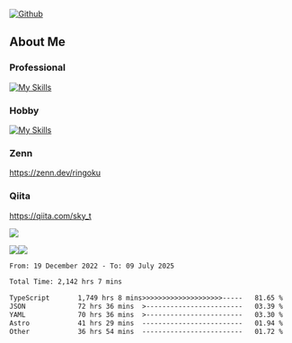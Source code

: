[![Github](https://img.shields.io/github/followers/skyt-a?label=Follow&style=social)](https://github.com/skyt-a)

## About Me
### Professional
[![My Skills](https://skillicons.dev/icons?i=react,ts,js,nodejs,java,graphql,firebase,githubactions&theme=light)](https://skillicons.dev)
### Hobby
[![My Skills](https://skillicons.dev/icons?i=unity,rust,py&theme=light)](https://skillicons.dev)

### Zenn
https://zenn.dev/ringoku
### Qiita
https://qiita.com/sky_t


![](https://github-profile-summary-cards.vercel.app/api/cards/profile-details?username=skyt-a&theme=default)

![](https://github-profile-summary-cards.vercel.app/api/cards/repos-per-language?username=skyt-a&theme=default)![](https://github-profile-summary-cards.vercel.app/api/cards/stats?username=RinGoku&theme=default)

<!--START_SECTION:waka-->

```txt
From: 19 December 2022 - To: 09 July 2025

Total Time: 2,142 hrs 7 mins

TypeScript       1,749 hrs 8 mins>>>>>>>>>>>>>>>>>>>>-----   81.65 %
JSON             72 hrs 36 mins  >------------------------   03.39 %
YAML             70 hrs 36 mins  >------------------------   03.30 %
Astro            41 hrs 29 mins  -------------------------   01.94 %
Other            36 hrs 54 mins  -------------------------   01.72 %
```

<!--END_SECTION:waka-->
